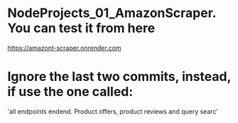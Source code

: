 # NodeProjects_01_AmazonScraper. You can test it from here

https://amazont-scraper.onrender.com

# Ignore the last two commits, instead, if use the one called:

'all endpoints endend. Product offers, product reviews and query searc'
